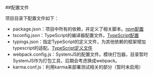 ##配置文件

项目目录下配置文件如下：

- package.json：项目中所有的依赖，并定义了相关脚本。[npm配置](http://angular.live/docs/ts/latest/guide/npm-packages.html)
- tsconfig.json：TypeScript的编译器配置文件。[TypeScript配置](http://angular.live/docs/ts/latest/guide/typescript-configuration.html#!#tsconfig)
- typings.json：指定TypeScript的定义文件，为其他依赖的框架增加typescript的适配。[TypeScript定义文件](http://angular.live/docs/ts/latest/guide/typescript-configuration.html#!#typings)
- webpack.config.js：SystemJS的配置文件。模块打包器，目录暂时SystemJS作为打包工具，后期会考虑换成webpack。
- karma.conf.js：利用karma来部署测试相关的部分（暂时未启用）


